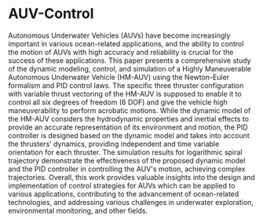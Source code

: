 # AUV-Control
Autonomous Underwater Vehicles (AUVs) have become increasingly important in various ocean-related applications, and the ability to control the motion of AUVs with high accuracy and reliability is crucial for the success of these applications. This paper presents a comprehensive study of the dynamic modeling, control, and simulation of a Highly Maneuverable Autonomous Underwater Vehicle (HM-AUV) using the Newton-Euler formalism and PID control laws. The specific three thruster configuration with variable thrust vectoring of the HM-AUV is supposed to enable it to control all six degrees of freedom (6 DOF) and give the vehicle high maneuverability to perform acrobatic motions. While the dynamic model of the HM-AUV considers the hydrodynamic properties and inertial effects to provide an accurate representation of its environment and motion, the PID controller is designed based on the dynamic model and takes into account the thrusters' dynamics, providing independent and time variable orientation for each thruster. The simulation results for logarithmic spiral trajectory demonstrate the effectiveness of the proposed dynamic model and the PID controller in controlling the AUV's motion, achieving complex trajectories.
Overall, this work provides valuable insights into the design and implementation of control strategies for AUVs which can be applied to various applications, contributing to the advancement of ocean-related technologies, and addressing various challenges in underwater exploration, environmental monitoring, and other fields.
